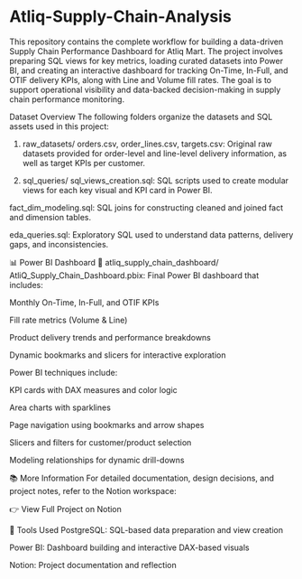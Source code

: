 # Atliq-Supply-Chain-Analysis
This repository contains the complete workflow for building a data-driven Supply Chain Performance Dashboard for Atliq Mart. The project involves preparing SQL views for key metrics, loading curated datasets into Power BI, and creating an interactive dashboard for tracking On-Time, In-Full, and OTIF delivery KPIs, along with Line and Volume fill rates. The goal is to support operational visibility and data-backed decision-making in supply chain performance monitoring.

Dataset Overview
The following folders organize the datasets and SQL assets used in this project:

1. raw_datasets/
orders.csv, order_lines.csv, targets.csv: Original raw datasets provided for order-level and line-level delivery information, as well as target KPIs per customer.

2. sql_queries/
sql_views_creation.sql: SQL scripts used to create modular views for each key visual and KPI card in Power BI.

fact_dim_modeling.sql: SQL joins for constructing cleaned and joined fact and dimension tables.

eda_queries.sql: Exploratory SQL used to understand data patterns, delivery gaps, and inconsistencies.

📊 Power BI Dashboard
📁 atliq_supply_chain_dashboard/
AtliQ_Supply_Chain_Dashboard.pbix: Final Power BI dashboard that includes:

Monthly On-Time, In-Full, and OTIF KPIs

Fill rate metrics (Volume & Line)

Product delivery trends and performance breakdowns

Dynamic bookmarks and slicers for interactive exploration

Power BI techniques include:

KPI cards with DAX measures and color logic

Area charts with sparklines

Page navigation using bookmarks and arrow shapes

Slicers and filters for customer/product selection

Modeling relationships for dynamic drill-downs

📚 More Information
For detailed documentation, design decisions, and project notes, refer to the Notion workspace:

👉 View Full Project on Notion

🧮 Tools Used
PostgreSQL: SQL-based data preparation and view creation

Power BI: Dashboard building and interactive DAX-based visuals

Notion: Project documentation and reflection
